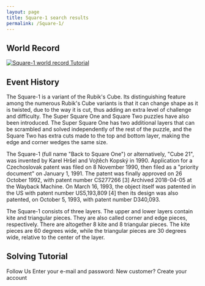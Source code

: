 ```yaml
---
layout: page
title: Square-1 search results
permalink: /Square-1/
---
```

## World Record
[![Square-1 world record Tutorial](https://img.youtube.com/vi/4uH1-Wad35A/0.jpg)](https://www.youtube.com/watch?v=4uH1-Wad35A)

## Event History
The Square-1 is a variant of the Rubik's Cube. Its distinguishing feature among the numerous Rubik's Cube variants is that it can change shape as it is twisted, due to the way it is cut, thus adding an extra level of challenge and difficulty. The Super Square One and Square Two puzzles have also been introduced. The Super Square One has two additional layers that can be scrambled and solved independently of the rest of the puzzle, and the Square Two has extra cuts made to the top and bottom layer, making the edge and corner wedges the same size.

The Square-1 (full name "Back to Square One") or alternatively, "Cube 21", was invented by Karel Hršel and Vojtěch Kopský in 1990. Application for a Czechoslovak patent was filed on 8 November 1990, then filed as a "priority document" on January 1, 1991. The patent was finally approved on 26 October 1992, with patent number CS277266 [3] Archived 2018-04-05 at the Wayback Machine. On March 16, 1993, the object itself was patented in the US with patent number US5,193,809 [4] then its design was also patented, on October 5, 1993, with patent number D340,093.

The Square-1 consists of three layers. The upper and lower layers contain kite and triangular pieces. They are also called corner and edge pieces, respectively. There are altogether 8 kite and 8 triangular pieces. The kite pieces are 60 degrees wide, while the triangular pieces are 30 degrees wide, relative to the center of the layer.


## Solving Tutorial
Follow Us
Enter your e-mail and password:
New customer? Create your account

